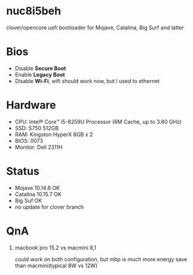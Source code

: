 # nuc8i5beh
clover/opencore uefi bootloader for Mojave, Catalina, Big Surf and latter

# Bios

- Disable **Secure Boot**
- Enable **Legacy Boot**
- Disable **Wi-Fi**, wifi should work now, but I used to ethernet

# Hardware

- CPU: Intel® Core™ i5-8259U Processor (6M Cache, up to 3.80 GHz)
- SSD: S750 512GB
- RAM: Kingston HyperX 8GB x 2
- BIOS: 0073
- Monitor: Dell 2311H

# Status

- Mojave 10.14.6 OK
- Catalina 10.15.7 OK
- Big Suf OK
- no update for clover branch

# QnA

1. macbook pro 15.2 vs macmini 8,1

   could work on both configuration, but mbp is much more energy save than macmini(typical 8W vs 12W)


